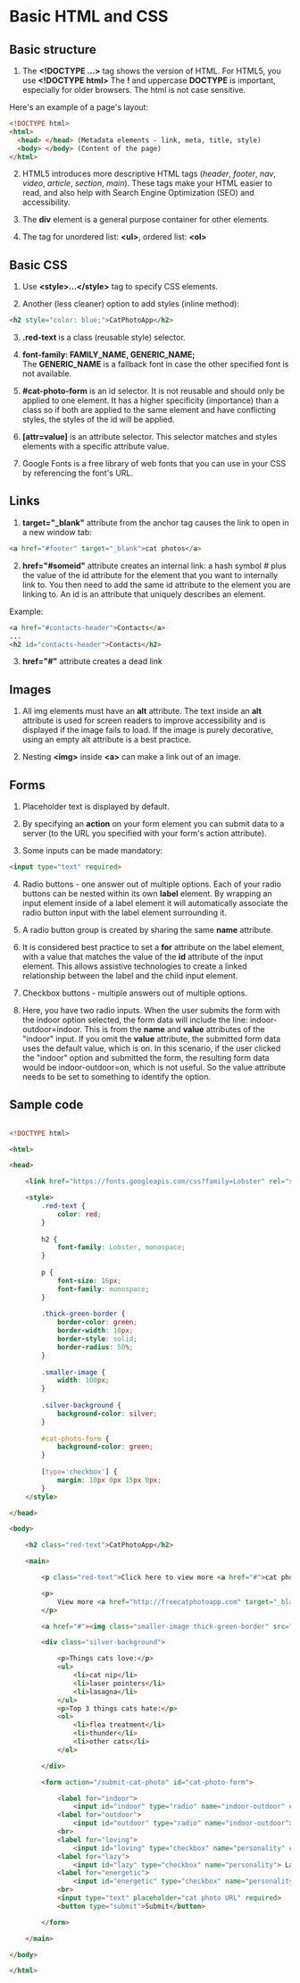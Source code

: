 # Basic HTML and CSS


## Basic structure

1. The __\<!DOCTYPE ...\>__ tag shows the version of HTML. For HTML5, you use __\<!DOCTYPE html\>__
The __!__ and uppercase __DOCTYPE__ is important, especially for older browsers. The html is not case sensitive.

Here's an example of a page's layout:

```html
<!DOCTYPE html>
<html>
  <head> </head> (Metadata elements - link, meta, title, style)
  <body> </body> (Content of the page)
</html>
```

2.  HTML5 introduces more descriptive HTML tags (_header_, _footer_, _nav_, _video_, _article_, _section_,  _main_). These tags make your HTML easier to read, and also help with Search Engine Optimization (SEO) and accessibility.

3. The __div__ element is a general purpose container for other elements.

4. The tag for unordered list: __\<ul\>__, ordered list:  __\<ol\>__


## Basic CSS

1. Use __\<style\>...\</style\>__ tag to specify CSS elements.

2. Another (less cleaner) option to add styles (inline method):

```html
<h2 style="color: blue;">CatPhotoApp</h2>
```

3. __.red-text__ is a class (reusable style) selector.

4. __font-family: FAMILY_NAME, GENERIC_NAME;__  
The __GENERIC_NAME__ is a fallback font in case the other specified font is not available.

5. __#cat-photo-form__ is an id selector. It is not reusable and should only be applied to one element. It has a higher specificity (importance) than a class so if both are applied to the same element and have conflicting styles, the styles of the id will be applied.

6. __[attr=value]__ is an attribute selector. This selector matches and styles elements with a specific attribute value.

7. Google Fonts is a free library of web fonts that you can use in your CSS by referencing the font's URL.

## Links


1. __target="\_blank"__ attribute from the anchor tag causes the link to open in a new window tab: 

```html
<a href="#footer" target="_blank">cat photos</a>
```

2. __href="#someid"__ attribute creates an internal link: a hash symbol _#_ plus the value of the id attribute for the element that you want to internally link to. You then need to add the same id attribute to the element you are linking to. An id is an attribute that uniquely describes an element.

Example:

```html
<a href="#contacts-header">Contacts</a>
...
<h2 id="contacts-header">Contacts</h2>
```

3. __href="#"__ attribute creates a dead link


## Images

1. All img elements must have an __alt__ attribute. The text inside an __alt__ attribute is used for screen readers to 
improve accessibility and is displayed if the image fails to load. If the image is purely decorative, using an empty alt attribute is a best practice.

2. Nesting __\<img\>__ inside __\<a\>__ can make a link out of an image.


## Forms

1. Placeholder text is displayed by default.

2. By specifying an __action__ on your form element you can submit data to a server (to the URL you specified with your form's action attribute).

3. Some inputs can be made mandatory: 
```html
<input type="text" required>
```

4. Radio buttons - one answer out of multiple options. Each of your radio buttons can be nested within its own __label__ element. By wrapping an input element inside of a label element it will automatically associate the radio button input with the label element surrounding it.

5. A radio button group is created by sharing the same __name__ attribute.

6. It is considered best practice to set a __for__ attribute on the label element, with a value that matches the value of the __id__ attribute of the input element. This allows assistive technologies to create a linked relationship between the label and the child input element.

7. Checkbox buttons - multiple answers out of multiple options.

8. Here, you have two radio inputs. When the user submits the form with the indoor option selected, the form data will include the line: indoor-outdoor=indoor. This is from the __name__ and __value__ attributes of the "indoor" input. If you omit the __value__ attribute, the submitted form data uses the default value, which is on. In this scenario, if the user clicked the "indoor" option and submitted the form, the resulting form data would be indoor-outdoor=on, which is not useful. So the value attribute needs to be set to something to identify the option.


## Sample code

```html

<!DOCTYPE html>

<html>

<head>

    <link href="https://fonts.googleapis.com/css?family=Lobster" rel="stylesheet" type="text/css">

    <style>
        .red-text {
            color: red;
        }
        
        h2 {
            font-family: Lobster, monospace;
        }
        
        p {
            font-size: 16px;
            font-family: monospace;
        }
        
        .thick-green-border {
            border-color: green;
            border-width: 10px;
            border-style: solid;
            border-radius: 50%;
        }
        
        .smaller-image {
            width: 100px;
        }
        
        .silver-background {
            background-color: silver;
        }
        
        #cat-photo-form {
            background-color: green;
        }
        
        [type='checkbox'] {
            margin: 10px 0px 15px 0px;
        }
    </style>

</head>

<body>

    <h2 class="red-text">CatPhotoApp</h2>

    <main>

        <p class="red-text">Click here to view more <a href="#">cat photos</a>.</p>

        <p>
            View more <a href="http://freecatphotoapp.com" target="_blank">cat photos</a>
        </p>

        <a href="#"><img class="smaller-image thick-green-border" src="https://bit.ly/fcc-relaxing-cat" alt="A cute orange cat lying on its back."></a>

        <div class="silver-background">

            <p>Things cats love:</p>
            <ul>
                <li>cat nip</li>
                <li>laser pointers</li>
                <li>lasagna</li>
            </ul>
            <p>Top 3 things cats hate:</p>
            <ol>
                <li>flea treatment</li>
                <li>thunder</li>
                <li>other cats</li>
            </ol>

        </div>

        <form action="/submit-cat-photo" id="cat-photo-form">

            <label for="indoor">
                <input id="indoor" type="radio" name="indoor-outdoor" checked> Indoor</label>
            <label for="outdoor">
                <input id="outdoor" type="radio" name="indoor-outdoor"> Outdoor</label>
            <br>
            <label for="loving">
                <input id="loving" type="checkbox" name="personality" checked> Loving</label>
            <label for="lazy">
                <input id="lazy" type="checkbox" name="personality"> Lazy</label>
            <label for="energetic">
                <input id="energetic" type="checkbox" name="personality"> Energetic</label>
            <br>
            <input type="text" placeholder="cat photo URL" required>
            <button type="submit">Submit</button>

        </form>

    </main>

</body>

</html>
```